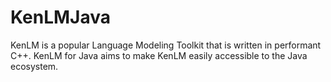 # KenLMJava
KenLM is a popular Language Modeling Toolkit that is written in performant C++.  KenLM for Java aims to make KenLM easily accessible to the Java ecosystem.
